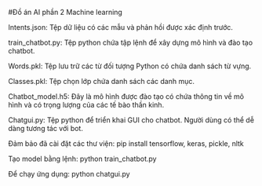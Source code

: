 #Đồ án AI phần 2 Machine learning

Intents.json: Tệp dữ liệu có các mẫu và phản hồi được xác định trước.

train_chatbot.py: Tệp python chứa tập lệnh để xây dựng mô hình và đào tạo chatbot.

Words.pkl: Tệp lưu trữ các từ đối tượng Python có chứa danh sách từ vựng.

Classes.pkl: Tệp chọn lớp chứa danh sách các danh mục.

Chatbot_model.h5: Đây là mô hình được đào tạo có chứa thông tin về mô hình và có trọng lượng của các tế bào thần kinh.

Chatgui.py: Tệp python để triển khai GUI cho chatbot. Người dùng có thể dễ dàng tương tác với bot.

Đảm bảo đã cài đặt các thư viện:
    pip install tensorflow, keras, pickle, nltk

Tạo model bằng lệnh:
    python train_chatbot.py

Để chạy ứng dụng:
    python chatgui.py
